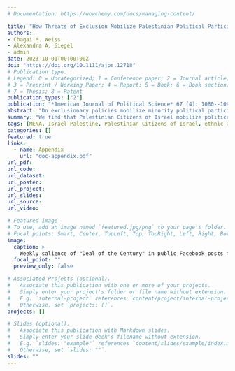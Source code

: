 ```yaml
---
# Documentation: https://wowchemy.com/docs/managing-content/

title: "How Threats of Exclusion Mobilize Palestinian Political Participation"
authors:
- Chagai M. Weiss
- Alexandra A. Siegel
- admin
date: 2023-10-01T00:00:00Z
doi: "https://doi.org/10.1111/ajps.12718"
# Publication type.
# Legend: 0 = Uncategorized; 1 = Conference paper; 2 = Journal article;
# 3 = Preprint / Working Paper; 4 = Report; 5 = Book; 6 = Book section;
# 7 = Thesis; 8 = Patent
publication_types: ["2"]
publication: "*American Journal of Political Science* 67 (4): 1080--1095"
abstract: "Do exclusionary policies mobilize minority political participation? We theorize that the threat of exclusionary policies creates and resurfaces grievances that facilitate mobilization. To test our theory, we leverage Donald Trump's announcement of a peace plan for the Israeli–Palestinian conflict, which posed a threat to the citizenship status of Palestinian citizens of Israel residing in the Triangle area adjacent to the West Bank. First, using more than 170,000 posts from public Facebook groups and pages, we show that Trump's announcement was indeed a more salient political event for Triangle residents. Then, employing locality-level election data as well as records detailing the origin of citizens’ joining a Jewish-Arab social movement, we use a difference-in-difference design to demonstrate that the threat to citizenship imposed by Trump's plan increased mobilization in the Triangle area. Our evidence from three distinct data sources suggests that threats of exclusion can mobilize minority political behavior."
summary: "We find that Palestinian Citizens of Israel mobilize politically in response to a potential threat to their citizenship---their proposed transfer under the Trump peace plan in 2020."
tags: [MENA, Israel-Palestine, Palestinian Citizens of Israel, ethnic and religious politics, minority politics, social media, computational text analysis, diff-in-diff, voting behavior]
categories: []
featured: true
links:
  - name: Appendix
    url: "doc-appendix.pdf"
url_pdf:
url_code:
url_dataset:
url_poster:
url_project:
url_slides:
url_source:
url_video:

# Featured image
# To use, add an image named `featured.jpg/png` to your page's folder. 
# Focal points: Smart, Center, TopLeft, Top, TopRight, Left, Right, BottomLeft, Bottom, BottomRight.
image:
  caption: >
    Weekly salience of "Deal of the Century" in public Facebook posts from Triangle and non-Triangle localities
  focal_point: ""
  preview_only: false

# Associated Projects (optional).
#   Associate this publication with one or more of your projects.
#   Simply enter your project's folder or file name without extension.
#   E.g. `internal-project` references `content/project/internal-project/index.md`.
#   Otherwise, set `projects: []`.
projects: []

# Slides (optional).
#   Associate this publication with Markdown slides.
#   Simply enter your slide deck's filename without extension.
#   E.g. `slides: "example"` references `content/slides/example/index.md`.
#   Otherwise, set `slides: ""`.
slides: ""
---
```

